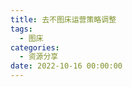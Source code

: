 ```yaml
---
title: 去不图床运营策略调整
tags:
  - 图床
categories:
  - 资源分享
date: 2022-10-16 00:00:00
---
```


> 

<!-- more -->

## 